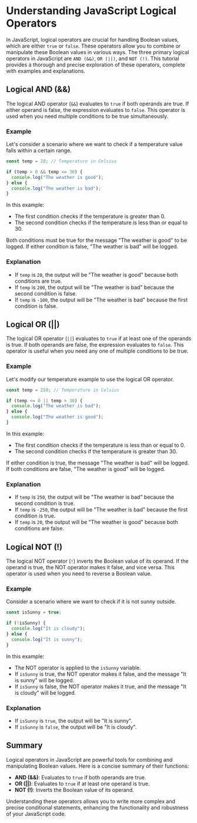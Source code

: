 # Understanding JavaScript Logical Operators

In JavaScript, logical operators are crucial for handling Boolean values, which are either `true` or `false`. These operators allow you to combine or manipulate these Boolean values in various ways. The three primary logical operators in JavaScript are `AND (&&)`, `OR (||)`, and `NOT (!)`. This tutorial provides a thorough and precise exploration of these operators, complete with examples and explanations.

## Logical AND (&&)

The logical AND operator (`&&`) evaluates to `true` if both operands are true. If either operand is false, the expression evaluates to `false`. This operator is used when you need multiple conditions to be true simultaneously.

### Example

Let's consider a scenario where we want to check if a temperature value falls within a certain range.

```javascript
const temp = 28; // Temperature in Celsius

if (temp > 0 && temp <= 30) {
  console.log("The weather is good");
} else {
  console.log("The weather is bad");
}
```

In this example:
- The first condition checks if the temperature is greater than 0.
- The second condition checks if the temperature is less than or equal to 30.

Both conditions must be true for the message "The weather is good" to be logged. If either condition is false, "The weather is bad" will be logged.

### Explanation
- If `temp` is `20`, the output will be "The weather is good" because both conditions are true.
- If `temp` is `200`, the output will be "The weather is bad" because the second condition is false.
- If `temp` is `-100`, the output will be "The weather is bad" because the first condition is false.

## Logical OR (||)

The logical OR operator (`||`) evaluates to `true` if at least one of the operands is true. If both operands are false, the expression evaluates to `false`. This operator is useful when you need any one of multiple conditions to be true.

### Example

Let's modify our temperature example to use the logical OR operator.

```javascript
const temp = 250; // Temperature in Celsius

if (temp <= 0 || temp > 30) {
  console.log("The weather is bad");
} else {
  console.log("The weather is good");
}
```

In this example:
- The first condition checks if the temperature is less than or equal to 0.
- The second condition checks if the temperature is greater than 30.

If either condition is true, the message "The weather is bad" will be logged. If both conditions are false, "The weather is good" will be logged.

### Explanation
- If `temp` is `250`, the output will be "The weather is bad" because the second condition is true.
- If `temp` is `-250`, the output will be "The weather is bad" because the first condition is true.
- If `temp` is `20`, the output will be "The weather is good" because both conditions are false.

## Logical NOT (!)

The logical NOT operator (`!`) inverts the Boolean value of its operand. If the operand is true, the NOT operator makes it false, and vice versa. This operator is used when you need to reverse a Boolean value.

### Example

Consider a scenario where we want to check if it is not sunny outside.

```javascript
const isSunny = true;

if (!isSunny) {
  console.log("It is cloudy");
} else {
  console.log("It is sunny");
}
```

In this example:
- The NOT operator is applied to the `isSunny` variable.
- If `isSunny` is true, the NOT operator makes it false, and the message "It is sunny" will be logged.
- If `isSunny` is false, the NOT operator makes it true, and the message "It is cloudy" will be logged.

### Explanation
- If `isSunny` is `true`, the output will be "It is sunny".
- If `isSunny` is `false`, the output will be "It is cloudy".

## Summary

Logical operators in JavaScript are powerful tools for combining and manipulating Boolean values. Here is a concise summary of their functions:
- **AND (&&)**: Evaluates to `true` if both operands are true.
- **OR (||)**: Evaluates to `true` if at least one operand is true.
- **NOT (!)**: Inverts the Boolean value of its operand.

Understanding these operators allows you to write more complex and precise conditional statements, enhancing the functionality and robustness of your JavaScript code.